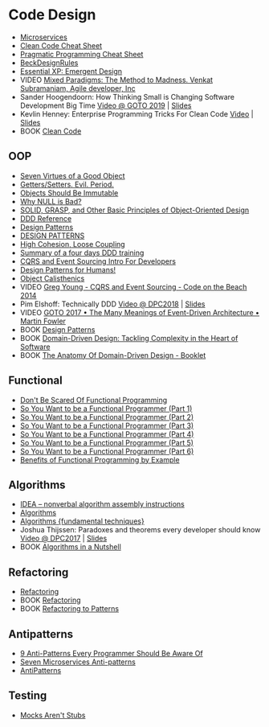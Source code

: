 # Code Design

 - [Microservices](https://martinfowler.com/articles/microservices.html)
 - [Clean Code Cheat Sheet](https://www.bbv.ch/images/bbv/pdf/downloads/V2_Clean_Code_V3.pdf)
 - [Pragmatic Programming Cheat Sheet](https://cheatography.com/marconlsantos/cheat-sheets/pragmatic-programming/)
 - [BeckDesignRules](https://martinfowler.com/bliki/BeckDesignRules.html)
 - [Essential XP: Emergent Design](https://ronjeffries.com/xprog/classics/expemergentdesign/)
 - VIDEO [Mixed Paradigms: The Method to Madness. Venkat Subramaniam, Agile developer, Inc](https://www.youtube.com/watch?v=QYBRifsWHD0)
 - Sander Hoogendoorn: How Thinking Small is Changing Software Development Big Time [Video @ GOTO 2019](https://www.youtube.com/watch?v=YCQMiFF9QXM) | [Slides](https://www.slideshare.net/aahoogendoorn/its-a-small-world-after-all-how-thinking-small-changes-software-big-time)
 - Kevlin Henney: Enterprise Programming Tricks For Clean Code [Video](https://www.youtube.com/watch?v=dC9vdQkU-xI) | [Slides](https://www.slideshare.net/Kevlin/clean-coders-hate-what-happens-to-your-code-when-you-use-these-enterprise-programming-tricks-77305014)
 - BOOK [Clean Code](https://www.amazon.com/Clean-Code-Handbook-Software-Craftsmanship/dp/0132350882)

## OOP

 - [Seven Virtues of a Good Object](https://www.yegor256.com/2014/11/20/seven-virtues-of-good-object.html)
 - [Getters/Setters. Evil. Period.](https://www.yegor256.com/2014/09/16/getters-and-setters-are-evil.html)
 - [Objects Should Be Immutable](https://www.yegor256.com/2014/06/09/objects-should-be-immutable.html)
 - [Why NULL is Bad?](https://www.yegor256.com/2014/05/13/why-null-is-bad.html)
 - [SOLID, GRASP, and Other Basic Principles of Object-Oriented Design](https://dzone.com/articles/solid-grasp-and-other-basic-principles-of-object-o)
 - [DDD Reference](https://domainlanguage.com/ddd/reference/)
 - [Design Patterns](https://sourcemaking.com/design_patterns)
 - [DESIGN PATTERNS](https://refactoring.guru/design-patterns)
 - [High Cohesion, Loose Coupling](https://thebojan.ninja/2015/04/08/high-cohesion-loose-coupling/)
 - [Summary of a four days DDD training](https://medium.com/@t.ferro184/summary-of-a-four-days-ddd-training-74103a6d99a1)
 - [CQRS and Event Sourcing Intro For Developers](https://altkomsoftware.pl/en/blog/cqrs-event-sourcing/)
 - [Design Patterns for Humans!](https://github.com/kamranahmedse/design-patterns-for-humans)
 - [Object Calisthenics](https://williamdurand.fr/2013/06/03/object-calisthenics/)
 - VIDEO [Greg Young - CQRS and Event Sourcing - Code on the Beach 2014](https://www.youtube.com/watch?v=JHGkaShoyNs)
 - Pim Elshoff: Technically DDD [Video @ DPC2018](https://www.youtube.com/watch?v=JpcNeeetijo) | [Slides](https://speakerdeck.com/pelshoff/technically-ddd-v3)
 - VIDEO [GOTO 2017 • The Many Meanings of Event-Driven Architecture • Martin Fowler](https://www.youtube.com/watch?v=STKCRSUsyP0)
 - BOOK [Design Patterns](https://www.amazon.com/Design-Patterns-Elements-Reusable-Object-Oriented/dp/0201633612)
 - BOOK [Domain-Driven Design: Tackling Complexity in the Heart of Software](https://www.amazon.com/Domain-Driven-Design-Tackling-Complexity-Software/dp/0321125215)
 - BOOK [The Anatomy Of Domain-Driven Design - Booklet](https://leanpub.com/theanatomyofdomain-drivendesign)

## Functional

 - [Don't Be Scared Of Functional Programming](https://www.smashingmagazine.com/2014/07/dont-be-scared-of-functional-programming/)
 - [So You Want to be a Functional Programmer (Part 1)](https://medium.com/@cscalfani/so-you-want-to-be-a-functional-programmer-part-1-1f15e387e536)
 - [So You Want to be a Functional Programmer (Part 2)](https://medium.com/@cscalfani/so-you-want-to-be-a-functional-programmer-part-2-7005682cec4a)
 - [So You Want to be a Functional Programmer (Part 3)](https://medium.com/@cscalfani/so-you-want-to-be-a-functional-programmer-part-3-1b0fd14eb1a7)
 - [So You Want to be a Functional Programmer (Part 4)](https://medium.com/@cscalfani/so-you-want-to-be-a-functional-programmer-part-4-18fbe3ea9e49)
 - [So You Want to be a Functional Programmer (Part 5)](https://medium.com/@cscalfani/so-you-want-to-be-a-functional-programmer-part-5-c70adc9cf56a)
 - [So You Want to be a Functional Programmer (Part 6)](https://medium.com/@cscalfani/so-you-want-to-be-a-functional-programmer-part-6-db502830403)
 - [Benefits of Functional Programming by Example](https://medium.com/@nickmccurdy/benefits-of-functional-programming-by-example-76f1135b0b18)

## Algorithms

 - [IDEA – nonverbal algorithm assembly instructions](https://idea-instructions.com/)
 - [Algorithms](https://www.geeksforgeeks.org/fundamentals-of-algorithms/)
 - [Algorithms {fundamental techniques}](https://en.wikibooks.org/wiki/Algorithms)
 - Joshua Thijssen: Paradoxes and theorems every developer should know [Video @ DPC2017](https://www.youtube.com/watch?v=JBUIIQnVfBQ) | [Slides](https://speakerdeck.com/jaytaph/paradoxes-and-theorems-every-developer-should-know-3)
 - BOOK [Algorithms in a Nutshell](https://www.amazon.com/Algorithms-Nutshell-Desktop-Quick-Reference/dp/1491948922)

## Refactoring

 - [Refactoring](https://sourcemaking.com/refactoring)
 - BOOK [Refactoring](https://www.amazon.com/Refactoring-Improving-Design-Existing-Code/dp/0134757599)
 - BOOK [Refactoring to Patterns](https://www.amazon.com/Refactoring-Patterns-Joshua-Kerievsky/dp/0321213351)

## Antipatterns

 - [9 Anti-Patterns Every Programmer Should Be Aware Of](https://sahandsaba.com/nine-anti-patterns-every-programmer-should-be-aware-of-with-examples.html)
 - [Seven Microservices Anti-patterns](https://www.infoq.com/articles/seven-uservices-antipatterns/)
 - [AntiPatterns](https://sourcemaking.com/antipatterns)

## Testing

 - [Mocks Aren't Stubs](https://martinfowler.com/articles/mocksArentStubs.html)
